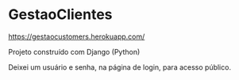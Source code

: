 # GestaoClientes

https://gestaocustomers.herokuapp.com/

Projeto construído com Django (Python)

Deixei um usuário e senha, na página de login, para acesso público.
